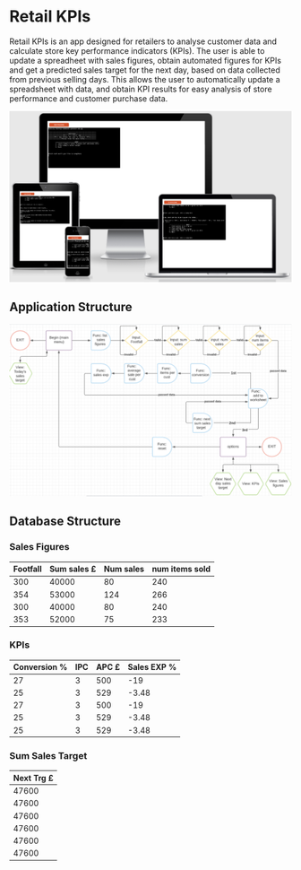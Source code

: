# Retail KPIs
Retail KPIs is an app designed for retailers to analyse customer data and calculate store key performance indicators (KPIs). The user is able to update a spreadheet with sales figures, obtain automated figures for KPIs and get a predicted sales target for the next day, based on data collected from previous selling days. This allows the user to automatically update a spreadsheet with data, and obtain KPI results for easy analysis of store performance and customer purchase data.

<img src="assets/images/responsivity.png" alt="Image of Retail KPIs app on different screen sizes">

## Application Structure

<img src="assets/images/structure.png" alt="Flowchart showing the application structure">

## Database Structure

### Sales Figures

|Footfall|Sum sales £|Num sales|num items sold|
|---|---|---|---|
|300|40000|80|240|
|354|53000|124|266|
|300|40000|80|240|
|353|52000|75|233|

### KPIs

|Conversion %|IPC|APC £|Sales EXP %|
|---|---|---|---|
|27|3|500|-19|
|25|3|529|-3.48|
|27|3|500|-19|
|25|3|529|-3.48|
|25|3|529|-3.48|

### Sum Sales Target

|Next Trg £|
|---|
|47600|
|47600|
|47600|
|47600|
|47600|
|47600|